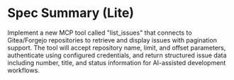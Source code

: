 # Spec Summary (Lite)

Implement a new MCP tool called "list_issues" that connects to Gitea/Forgejo repositories to retrieve and display issues with pagination support. The tool will accept repository name, limit, and offset parameters, authenticate using configured credentials, and return structured issue data including number, title, and status information for AI-assisted development workflows.
